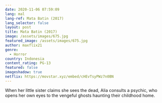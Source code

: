 ```yaml
---
date: 2020-11-06 07:59:09
lang: mal
lang-ref: Mata Batin (2017)
lang_selector: false
layout: post
title: Mata Batin (2017)
image: /assets/images/675.jpg
featured_image: /assets/images/675.jpg
author: maxflix21
genre:
  - Horror
country: Indonesia
content_rating: PG-13
featured: false
imageshadow: true
netflix: https://movstar.xyz/embed/cHEvTsyPWz7n0BN
---
```

When her little sister claims she sees the dead, Alia consults a psychic, who opens her own eyes to the vengeful ghosts haunting their childhood home.